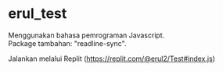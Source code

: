 # erul_test

Menggunakan bahasa pemrograman Javascript.  
Package tambahan: "readline-sync".  

Jalankan melalui Replit (https://replit.com/@erul2/Test#index.js)
